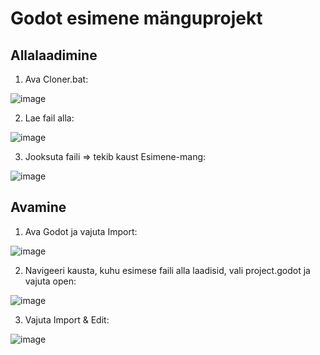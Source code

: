 # Godot esimene mänguprojekt

## Allalaadimine
1. Ava Cloner.bat:
   
![image](https://github.com/emeraldtip/Esimene-mang/assets/48155462/4eba7a10-9b28-4ff9-8cf3-e05064a18f25)

2. Lae fail alla:

![image](https://github.com/emeraldtip/Esimene-mang/assets/48155462/043ce8ef-e107-4716-9853-2c305d8d1007)

3. Jooksuta faili => tekib kaust Esimene-mang:

![image](https://github.com/emeraldtip/Esimene-mang/assets/48155462/97e603b9-a4ba-466e-aa2a-066467ddd7a6)


## Avamine
1. Ava Godot ja vajuta Import:

![image](https://github.com/emeraldtip/Esimene-mang/assets/48155462/f0551e4b-ce36-41e8-8318-4dc6e6344fdf)

2. Navigeeri kausta, kuhu esimese faili alla laadisid, vali project.godot ja vajuta open:

![image](https://github.com/emeraldtip/Esimene-mang/assets/48155462/1a961182-b66c-4f27-ad39-9dbdbab90d8e)

3. Vajuta Import & Edit:

![image](https://github.com/emeraldtip/Esimene-mang/assets/48155462/970944ca-4bf1-4791-8237-d357756d370d)
